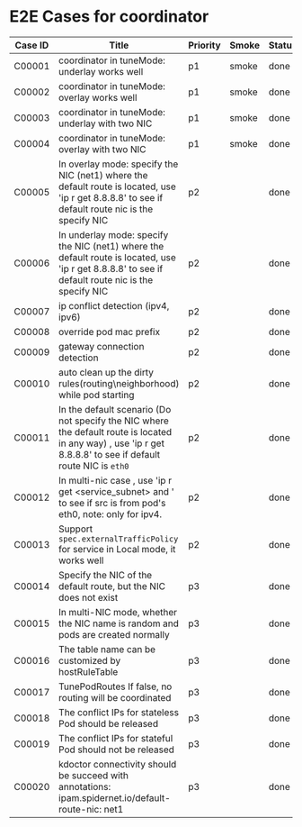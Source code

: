 # E2E Cases for coordinator

| Case ID | Title                                                                                                                                                         | Priority | Smoke | Status | Other |
|---------|---------------------------------------------------------------------------------------------------------------------------------------------------------------|----------|-------|--------|-------|
| C00001  | coordinator in tuneMode: underlay works well                                                                                                                  | p1       | smoke | done   |       |
| C00002  | coordinator in tuneMode: overlay works well                                                                                                                   | p1       | smoke | done   |       |
| C00003  | coordinator in tuneMode: underlay with two NIC                                                                                                                | p1       | smoke | done   |       |
| C00004  | coordinator in tuneMode: overlay with two  NIC                                                                                                                | p1       | smoke | done   |       |
| C00005  | In overlay mode: specify the NIC (net1) where the default route is located, use 'ip r get 8.8.8.8' to see if default route nic is the specify NIC             | p2       |       | done   |       |
| C00006  | In underlay mode: specify the NIC (net1) where the default route is located, use 'ip r get 8.8.8.8' to see if default route nic is the specify NIC            | p2       |       | done   |       |
| C00007  | ip conflict detection (ipv4, ipv6)                                                                                                                            | p2       |       | done   |       |
| C00008  | override pod mac prefix                                                                                                                                       | p2       |       | done   |       |
| C00009  | gateway connection detection                                                                                                                                  | p2       |       | done   |       |
| C00010  | auto clean up the dirty rules(routing\neighborhood) while pod starting                                                                                        | p2       |       | done   |       |
| C00011  | In the default scenario (Do not specify the NIC where the default route is located in any way) , use 'ip r get 8.8.8.8' to see if default route NIC is `eth0` | p2       |       | done   |       |
| C00012  | In multi-nic case , use 'ip r get <service_subnet> and <hostIP>' to see if src is from pod's eth0, note: only for ipv4.                                       | p2       |       | done   |       |
| C00013  | Support `spec.externalTrafficPolicy` for service in Local mode, it works well                                                                                 | p2       |       | done   |       |
| C00014  | Specify the NIC of the default route, but the NIC does not exist                                                                                              | p3       |       | done   |       |
| C00015  | In multi-NIC mode, whether the NIC name is random and pods are created normally                                                                               | p3       |       | done   |       |
| C00016  | The table name can be customized by hostRuleTable                                                                                                             | p3       |       | done   |       |
| C00017  | TunePodRoutes If false, no routing will be coordinated                                                                                                        | p3       |       | done   |       |
| C00018  | The conflict IPs for stateless Pod should be released                                                                                                         | p3       |       | done   |       |
| C00019  | The conflict IPs for stateful Pod should not be released                                                                                                      | p3       |       | done   |       |
| C00020 | kdoctor connectivity should be succeed with annotations: ipam.spidernet.io/default-route-nic: net1 |  p3       |       | done   |       |
